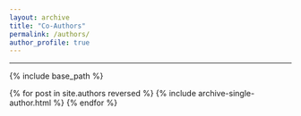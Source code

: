 ```yaml
---
layout: archive
title: "Co-Authors"
permalink: /authors/
author_profile: true
---
```


<hr>

{% include base_path %}


{% for post in site.authors reversed %}
  {% include archive-single-author.html %}
{% endfor %}

